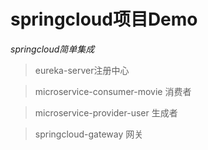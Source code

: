 # springcloud项目Demo
*springcloud简单集成*

> eureka-server注册中心

> microservice-consumer-movie 消费者

> microservice-provider-user 生成者

> springcloud-gateway 网关
